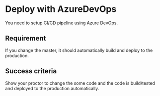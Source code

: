# Deploy with AzureDevOps

You need to setup CI/CD pipeline using Azure DevOps. 

## Requirement

If you change the master, it should automatically build and deploy to the production.

## Success criteria

Show your proctor to change the some code and the code is build/tested and deployed to the production automatically.


